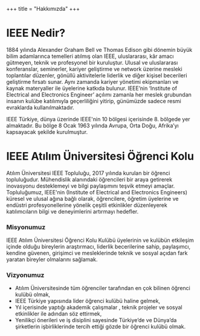 +++
title = "Hakkımızda"
+++


# IEEE Nedir?

1884 yılında Alexander Graham Bell ve Thomas Edison gibi dönemin büyük bilim adamlarınca temelleri atılmış olan IEEE, uluslararası, kâr amacı gütmeyen, teknik ve profesyonel bir kuruluştur. Ulusal ve uluslararası konferanslar, seminerler, kariyer geliştirme ve network üzerine mesleki toplantılar düzenler, gönüllü aktivitelerle liderlik ve diğer kişisel becerileri geliştirme fırsatı sunar. Aynı zamanda kariyer yönetimi ekipmanları ve kaynak materyaller ile üyelerine katkıda bulunur. IEEE’nin ‘Institute of Electrical and Electronics Engineer’ açılımı zamanla her meslek grubundan insanın kulübe katılımıyla geçerliliğini yitirip, günümüzde sadece resmi evraklarda kullanılmaktadır. 

IEEE Türkiye, dünya üzerinde IEEE'nin 10 bölgesi içerisinde 8. bölgede yer almaktadır. Bu bölge 8 Ocak 1963 yılında Avrupa, Orta Doğu, Afrika’yı kapsayacak şekilde kurulmuştur.

# IEEE Atılım Üniversitesi Öğrenci Kolu

Atılım Üniversitesi IEEE Topluluğu, 2017 yılında kurulan bir öğrenci topluluğudur. Mühendislik alanındaki öğrencileri bir araya getirerek inovasyonu desteklemeyi ve bilgi paylaşımını teşvik etmeyi amaçlar. Topluluğumuz, IEEE'nin (Institute of Electrical and Electronics Engineers) küresel ve ulusal ağına bağlı olarak, öğrencilere, öğretim üyelerine ve endüstri profesyonellerine yönelik çeşitli etkinlikler düzenleyerek katılımcıların bilgi ve deneyimlerini artırmayı hedefler.

### Misyonumuz

IEEE Atılım Üniversitesi Öğrenci Kolu Kulübü üyelerinin ve kulübün etkileşim içinde
olduğu bireylerin araştırmacı, liderlik becerilerine sahip, paylaşımcı, kendine güvenen,
girişimci ve mesleklerinde teknik ve sosyal açıdan fark yaratan bireyler olmalarını sağlamak.

### Vizyonumuz

- Atılım Üniversitesinde tüm öğrenciler tarafından en çok bilinen öğrenci kulübü olmak,
- IEEE Türkiye yapısında lider öğrenci kulübü haline gelmek,
- Yıl içerisinde yaptığı akademik çalışmalar , teknik projeler ve sosyal etkinlikler ile
adından söz ettirmek,
- Yenilikçi önerileri ve iş disiplini sayesinde Türkiye’de ve Dünya’da şirketlerin
işbirliklerinde tercih ettiği gözde bir öğrenci kulübü olmak.

